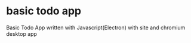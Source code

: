 # basic todo app
Basic Todo App written with Javascript(Electron) with site and chromium desktop app
